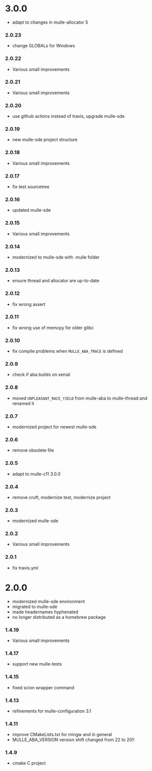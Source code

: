 # 3.0.0

* adapt to changes in mulle-allocator 5


### 2.0.23

* change GLOBALs for Windows

### 2.0.22

* Various small improvements

### 2.0.21

* Various small improvements

### 2.0.20

* use github actions instead of travis, upgrade mulle-sde

### 2.0.19

* new mulle-sde project structure

### 2.0.18

* Various small improvements

### 2.0.17

* fix test sourcetree

### 2.0.16

* updated mulle-sde

### 2.0.15

* Various small improvements

### 2.0.14

* modernized to mulle-sde with .mulle folder

### 2.0.13

* ensure thread and allocator are up-to-date

### 2.0.12

* fix wrong assert

### 2.0.11

* fix wrong use of memcpy for older glibc

### 2.0.10

* fix compile problems when `MULLE_ABA_TRACE` is defined

### 2.0.9

* check if aba builds on xenial

### 2.0.8

* moved `UNPLEASANT_RACE_YIELD` from mulle-aba to mulle-thread and renamed it

### 2.0.7

* modernized project for newest mulle-sde

### 2.0.6

* remove obsolete file

### 2.0.5

* adapt to mulle-c11 3.0.0

### 2.0.4

* remove cruft, modernize test, modernize project

### 2.0.3

* modernized mulle-sde

### 2.0.2

* Various small improvements

### 2.0.1

* fix travis.yml

# 2.0.0

* modernized mulle-sde environment
* migrated to mulle-sde
* made headernames hyphenated
* no longer distributed as a homebrew package

### 1.4.19

* Various small improvements

### 1.4.17

* support new mulle-tests

### 1.4.15

* fixed scion wrapper command

### 1.4.13

* refinements for mulle-configuration 3.1

### 1.4.11

* improve CMakeLists.txt for mingw and in general
* MULLE_ABA_VERSION version shift changed from 22 to 20!!

### 1.4.9

* cmake C project

